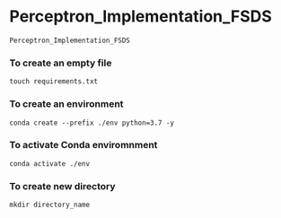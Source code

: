# Perceptron_Implementation_FSDS

```
Perceptron_Implementation_FSDS
```


### To create  an empty file


```
touch requirements.txt
```


### To create an environment

```
conda create --prefix ./env python=3.7 -y
```

### To activate Conda enviromnment
 
```
conda activate ./env
```

### To create new directory
```
mkdir directory_name
```